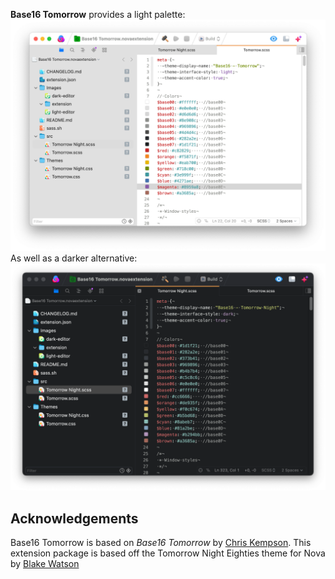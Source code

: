 

**Base16 Tomorrow** provides a light palette:
![](https://raw.githubusercontent.com/strlng/NovaBase16Tomorrow/main/Images/light-editor.png)
As well as a darker alternative:
![](https://raw.githubusercontent.com/strlng/NovaBase16Tomorrow/main/Images/dark-editor.png)

## Acknowledgements

Base16 Tomorrow is based on _Base16 Tomorrow_ by [Chris Kempson](https://github.com/chriskempson/base16-tomorrow-scheme).
This extension package is based off the Tomorrow Night Eighties theme for Nova by [Blake Watson](https://github.com/blakewatson/nova-tomorrow-night-eighties)